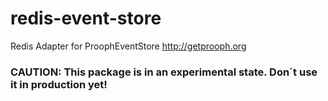 # redis-event-store
Redis Adapter for ProophEventStore http://getprooph.org

### CAUTION: This package is in an experimental state. Don´t use it in production yet!
